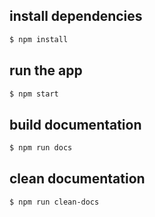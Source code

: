 ## install dependencies

```bash
$ npm install
```

## run the app

```bash
$ npm start
```

## build documentation

```bash
$ npm run docs
```

## clean documentation
```bash
$ npm run clean-docs
```